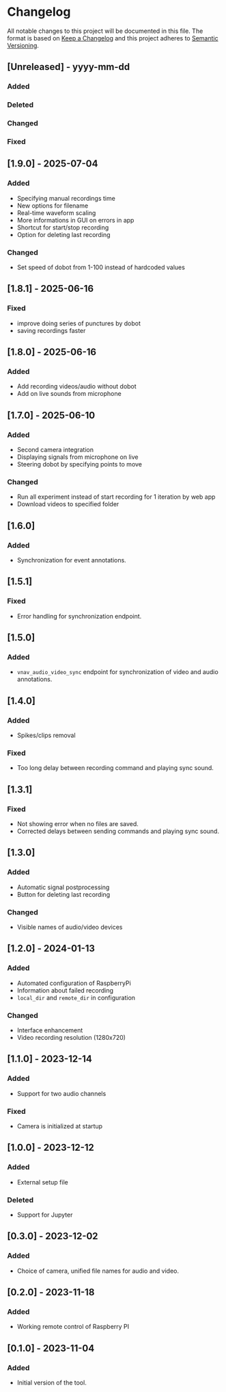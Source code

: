 # Changelog

All notable changes to this project will be documented in this file. The format is based on [Keep a Changelog](http://keepachangelog.com/en/1.0.0/)
and this project adheres to [Semantic Versioning](http://semver.org/spec/v2.0.0.html).


## [Unreleased] - yyyy-mm-dd
### Added
### Deleted
### Changed
### Fixed

## [1.9.0] - 2025-07-04
### Added
- Specifying manual recordings time
- New options for filename
- Real-time waveform scaling
- More informations in GUI on errors in app
- Shortcut for start/stop recording
- Option for deleting last recording
### Changed
- Set speed of dobot from 1-100 instead of hardcoded values

## [1.8.1] - 2025-06-16
### Fixed
- improve doing series of punctures by dobot
- saving recordings faster

## [1.8.0] - 2025-06-16
### Added
- Add recording videos/audio without dobot
- Add on live sounds from microphone

## [1.7.0] - 2025-06-10
### Added
- Second camera integration
- Displaying signals from microphone on live
- Steering dobot by specifying points to move
### Changed
- Run all experiment instead of start recording for 1 iteration by web app
- Download videos to specified folder

## [1.6.0]
### Added
- Synchronization for event annotations.

## [1.5.1]
### Fixed
- Error handling for synchronization endpoint.

## [1.5.0]
### Added
- `vnav_audio_video_sync` endpoint for synchronization of video and audio annotations.

## [1.4.0]
### Added
- Spikes/clips removal
### Fixed
- Too long delay between recording command and playing sync sound.

## [1.3.1]
### Fixed
- Not showing error when no files are saved.
- Corrected delays between sending commands and playing sync sound.

## [1.3.0]
### Added
- Automatic signal postprocessing
- Button for deleting last recording
### Changed
- Visible names of audio/video devices

## [1.2.0] - 2024-01-13
### Added
- Automated configuration of RaspberryPi
- Information about failed recording
- `local_dir` and `remote_dir` in configuration
### Changed
- Interface enhancement
- Video recording resolution (1280x720)

## [1.1.0] - 2023-12-14
### Added
- Support for two audio channels
### Fixed
- Camera is initialized at startup

## [1.0.0] - 2023-12-12
### Added
- External setup file
### Deleted
- Support for Jupyter

## [0.3.0] - 2023-12-02
### Added
- Choice of camera, unified file names for audio and video.

## [0.2.0] - 2023-11-18
### Added
- Working remote control of Raspberry PI

## [0.1.0] - 2023-11-04
### Added
- Initial version of the tool.